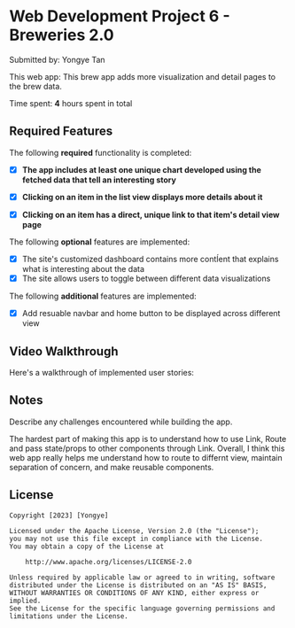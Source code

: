 # Web Development Project 6 - Breweries 2.0

Submitted by: Yongye Tan

This web app: This brew app adds more visualization and detail pages to the brew data.

Time spent: **4** hours spent in total

## Required Features

The following **required** functionality is completed:

- [x] **The app includes at least one unique chart developed using the fetched data that tell an interesting story**
- [x] **Clicking on an item in the list view displays more details about it**
- [x] **Clicking on an item has a direct, unique link to that item's detail view page**


The following **optional** features are implemented:

- [x] The site's customized dashboard contains more contÍent that explains what is interesting about the data
- [x] The site allows users to toggle between different data visualizations

The following **additional** features are implemented:

* [x] Add resuable navbar and home button to be displayed across different view

## Video Walkthrough

Here's a walkthrough of implemented user stories:

## Notes

Describe any challenges encountered while building the app.

The hardest part of making this app is to understand how to use Link, Route and pass state/props to other components through Link.
Overall, I think this web app really helps me understand how to route to differnt view, maintain separation of concern, and make
reusable components.

## License

    Copyright [2023] [Yongye]

    Licensed under the Apache License, Version 2.0 (the "License");
    you may not use this file except in compliance with the License.
    You may obtain a copy of the License at

        http://www.apache.org/licenses/LICENSE-2.0

    Unless required by applicable law or agreed to in writing, software
    distributed under the License is distributed on an "AS IS" BASIS,
    WITHOUT WARRANTIES OR CONDITIONS OF ANY KIND, either express or implied.
    See the License for the specific language governing permissions and
    limitations under the License.